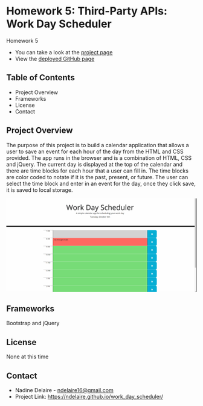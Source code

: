 # Homework 5: Third-Party APIs: Work Day Scheduler
Homework 5

* You can take a look at the [project page](https://github.com/ndelaire/work_day_scheduler)
* View the [deployed GitHub page](https://ndelaire.github.io/work_day_scheduler/)

## Table of Contents
* Project Overview
* Frameworks
* License
* Contact

## Project Overview 

The purpose of this project is to build a calendar application that allows a user to save an event for each hour of the day from the HTML and CSS provided. The app runs in the browser and is a combination of HTML, CSS and jQuery. The current day is displayed at the top of the calendar and there are time blocks for each hour that a user can fill in. The time blocks are color coded to notate if it is the past, present, or future. The user can select the time block and enter in an event for the day, once they click save, it is saved to local storage. 

![Work day Schedule Demo](workdayschedule.gif)
## Frameworks 

Bootstrap and jQuery 

## License 
None at this time

## Contact
* Nadine Delaire - ndelaire16@gmail.com 
* Project Link: https://ndelaire.github.io/work_day_scheduler/